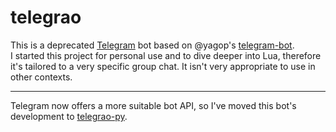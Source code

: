 # telegrao
This is a deprecated [Telegram](https://telegram.org) bot based on @yagop's [telegram-bot](https://github.com/yagop/telegram-bot).  
I started this project for personal use and to dive deeper into Lua, therefore it's tailored to a very specific group chat. It isn't very appropriate to use in other contexts.  

---
Telegram now offers a more suitable bot API, so I've moved this bot's development to [telegrao-py](https://github.com/lucasberti/telegrao-py).
